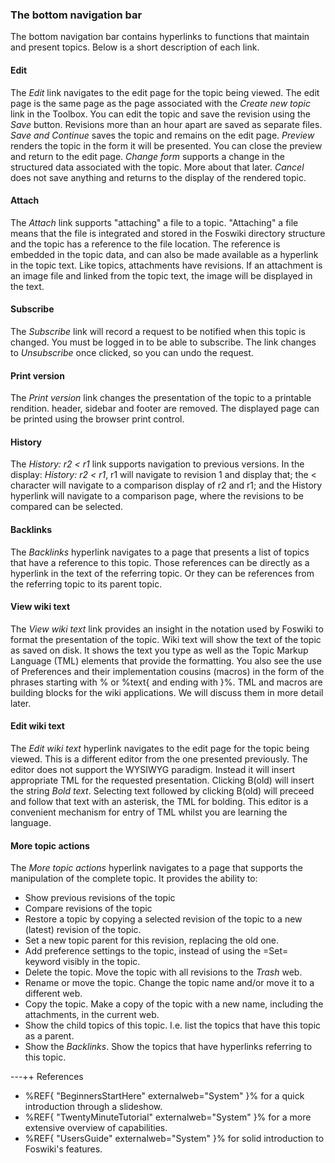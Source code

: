 ### The bottom navigation bar
The bottom navigation bar contains hyperlinks to functions that maintain and present topics. Below is a short description of each link.

#### Edit 
The _Edit_ link navigates to the edit page for the topic being viewed.
The edit page is the same page as the page associated with the _Create new topic_ link in the Toolbox.
You can edit the topic and save the revision using the _Save_ button. Revisions more than an hour apart are saved as separate files.
_Save and Continue_ saves the topic and remains on the edit page.
_Preview_ renders the topic in the form it will be presented. You can close the preview and return to the edit page.
_Change form_ supports a change in the structured data associated with the topic. More about that later.
_Cancel_ does not save anything and returns to the display of the rendered topic.

#### Attach
The _Attach_ link supports "attaching" a file to a topic.
"Attaching" a file means that the file is integrated and stored in the Foswiki directory structure and the topic has a reference to the file location.
The reference is embedded in the topic data, and can also be made available as a hyperlink in the topic text. Like topics, attachments have revisions.
If an attachment is an image file and linked from the topic text, the image will be displayed in the text.

#### Subscribe
The _Subscribe_ link will record a request to be notified when this topic is changed.
You must be logged in to be able to subscribe. The link changes to _Unsubscribe_ once clicked, so you can undo the request.

#### Print version
The _Print version_ link changes the presentation of the topic to a printable rendition. header, sidebar and footer are removed.
The displayed page can be printed using the browser print control.

#### History
The _History: r2 < r1_ link supports navigation to previous versions.
In the display: _History: r2 < r1_, r1 will navigate to revision 1 and display that;
the &lt; character will navigate to a comparison display of r2 and r1; and the History hyperlink will navigate to a comparison page,
where the revisions to be compared can be selected.

#### Backlinks
The _Backlinks_ hyperlink navigates to a page that presents a list of topics that have a reference to this topic.
Those references can be directly as a hyperlink in the text of the referring topic. Or they can be references from the referring topic to its parent topic.

#### View wiki text
The _View wiki text_ link provides an insight in the notation used by Foswiki to format the presentation of the topic.
Wiki text will show the text of the topic as saved on disk. It shows the text you type as well as the Topic Markup Language (TML) elements that provide the formatting. You also see the use of Preferences and their implementation cousins (macros) in the form of the phrases starting with % or %text{ and ending with }%. TML and macros are  building blocks for the wiki applications. We will discuss them in more detail later.

#### Edit wiki text
The _Edit wiki text_ hyperlink navigates to the edit page for the topic being viewed.
This is a different editor from the one presented previously. The editor does not support the WYSIWYG paradigm. Instead it will insert appropriate TML for the requested presentation. Clicking B(old) will insert the string <nop>*Bold text*. Selecting text followed by clicking B(old) will preceed and follow that text with an asterisk, the TML for bolding. This editor is a convenient mechanism for entry of TML whilst you are learning the language. 

#### More topic actions
The _More topic actions_ hyperlink navigates to a page that supports the manipulation of the complete topic. It provides the ability to:
*   Show previous revisions of the topic
*   Compare revisions of the topic
*   Restore a topic by copying a selected revision of the topic to a new (latest) revision of the topic.
*   Set a new topic parent for this revision, replacing the old one.
*   Add preference settings to the topic, instead of using the =Set= keyword visibly in the topic.
*   Delete the topic. Move the topic with all revisions to the _Trash_ web.
*   Rename or move the topic. Change the topic name and/or move it to a different web.
*   Copy the topic. Make a copy of the topic with a new name, including the attachments, in the current web.
*   Show the child topics of this topic. I.e. list the topics that have this topic as a parent.
*   Show the _Backlinks_. Show the topics that have hyperlinks referring to this topic.

---++ References
*   %REF{ "BeginnersStartHere" externalweb="System" }% for a quick introduction through a slideshow.
*   %REF{ "TwentyMinuteTutorial" externalweb="System" }% for a more extensive overview of capabilities.
*   %REF{ "UsersGuide" externalweb="System" }% for solid introduction to  Foswiki's features.
